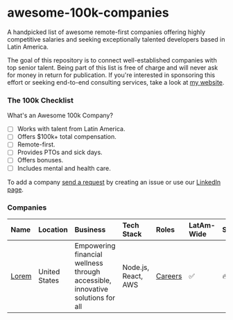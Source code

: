 # awesome-100k-companies
A handpicked list of awesome remote-first companies offering highly competitive salaries and seeking exceptionally talented developers based in Latin America.

The goal of this repository is to connect well-established companies with top senior talent. Being part of this list is free of charge and will never ask for money in return for publication. If you're interested in sponsoring this effort or seeking end-to-end consulting services, take a look at [my website](https://www.martinezaguero.com).

### The 100k Checklist
What's an Awesome 100k Company?

- [ ] Works with talent from Latin America.
- [ ] Offers $100k+ total compensation.
- [ ] Remote-first.
- [ ] Provides PTOs and sick days.
- [ ] Offers bonuses.
- [ ] Includes mental and health care.

To add a company [send a request](https://github.com/systeclabs/awesome-100k-companies/issues/new/choose) by creating an issue or use our [LinkedIn page](https://www.linkedin.com/company/100kgroup/).

### Companies

| Name | Location | Business | Tech Stack | Roles | LatAm-Wide | Salary |
| :--- | :------- | :-------| :----- | :-------- | :- | :- |
[Lorem](https://www.systec.dev) | United States | Empowering financial wellness through accessible, innovative solutions for all | Node.js, React, AWS | [Careers](https://github.com/systeclabs)  | :white_check_mark: | :fire:

